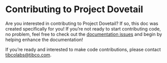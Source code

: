 # Contributing to Project Dovetail

Are you interested in contributing to Project Dovetail? If so, this doc was created specifically for you! If you’re not ready to start contributing code, no problem, feel free to check out the [documentation issues](https://github.com/TIBCOSoftware/Dovetail/labels/kind%2Fdocs) and begin by helping enhance the documentation!

If you’re ready and interested to make code contributions, please contact tibcolabs@tibco.com.
